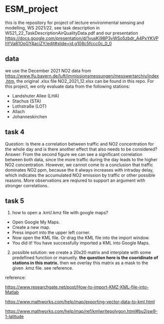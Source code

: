 # ESM_project
this is the repository for project of lecture environmental sensing and modelling, WS 2021/22. see task description in WS21_22_TaskDescriptionAirQualityData.pdf and our presentation https://docs.google.com/presentation/d/1vusKi98P3vWSo5zbdr_A4PxYKVPhYVa81OoGY4aciZY/edit#slide=id.g108c5fccc0c_0_0
## data 
we use the December 2021 NO2 data from https://www.lfu.bayern.de/luft/immissionsmessungen/messwertarchiv/index.htm, the original .xlsx file NO2_2021_12.xlsx can be found in this repo. For this project, we only evaluate data from the following stations:
  - Landshuter Allee (LHA)
  - Stachus (STA)
  - Lothstraße (LOT)
  - Allach
  - Johanneskirchen 
## task 4 
Question: Is there a correlation between traffic and NO2 concentration for the whole day and is there another effect that also needs to be considered?
Answer: From the second figure we can see a significant correlation between both data, since the more traffic during the day leads to the higher NO2 concentration. However, we cannot come to a conclusion that traffic dominates NO2 ppm, because the it always increases with intraday delay, which indicates the accumulated NO2 emission by traffic or other possible reasons. More observations are reqiured to support an argument with stronger correlations. 
## task 5
1. how to open a .kml/.kmz file with google maps?
 - Open Google My Maps.
 - Create a new map.
 - Press import into the upper left corner.
 - Now open the KML file. Or drag the KML file into the import window.
 - You did it! You have successfully imported a KML into Google Maps.
2. possible solution: we create a 20x20 matrix and interplate with some predefined function or manuelly. **the question here is the cooridinate of stations in this matrix.** then we overlay this matrix as a mask to the given .kmz file. see reference.  




reference: 

https://www.researchgate.net/post/How-to-import-KMZ-KML-file-into-Matlab 

https://www.mathworks.com/help/map/exporting-vector-data-to-kml.html

https://www.mathworks.com/help/map/ref/kmlwritepolygon.html#bu2jsw9-1-latitude

